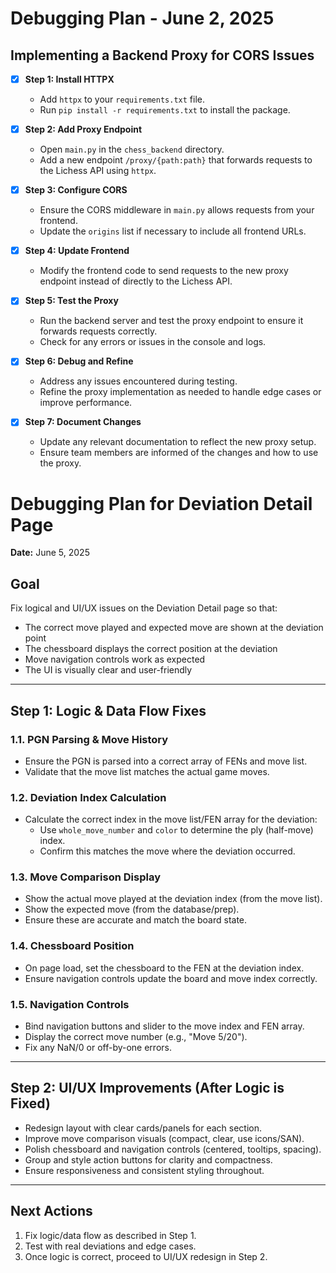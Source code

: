 # Debugging Plan - June 2, 2025

## Implementing a Backend Proxy for CORS Issues

- [x] **Step 1: Install HTTPX**
  - Add `httpx` to your `requirements.txt` file.
  - Run `pip install -r requirements.txt` to install the package.

- [x] **Step 2: Add Proxy Endpoint**
  - Open `main.py` in the `chess_backend` directory.
  - Add a new endpoint `/proxy/{path:path}` that forwards requests to the Lichess API using `httpx`.

- [x] **Step 3: Configure CORS**
  - Ensure the CORS middleware in `main.py` allows requests from your frontend.
  - Update the `origins` list if necessary to include all frontend URLs.

- [x] **Step 4: Update Frontend**
  - Modify the frontend code to send requests to the new proxy endpoint instead of directly to the Lichess API.

- [x] **Step 5: Test the Proxy**
  - Run the backend server and test the proxy endpoint to ensure it forwards requests correctly.
  - Check for any errors or issues in the console and logs.

- [x] **Step 6: Debug and Refine**
  - Address any issues encountered during testing.
  - Refine the proxy implementation as needed to handle edge cases or improve performance.

- [x] **Step 7: Document Changes**
  - Update any relevant documentation to reflect the new proxy setup.
  - Ensure team members are informed of the changes and how to use the proxy.

# Debugging Plan for Deviation Detail Page

**Date:** June 5, 2025

## Goal
Fix logical and UI/UX issues on the Deviation Detail page so that:
- The correct move played and expected move are shown at the deviation point
- The chessboard displays the correct position at the deviation
- Move navigation controls work as expected
- The UI is visually clear and user-friendly

---

## Step 1: Logic & Data Flow Fixes

### 1.1. PGN Parsing & Move History
- Ensure the PGN is parsed into a correct array of FENs and move list.
- Validate that the move list matches the actual game moves.

### 1.2. Deviation Index Calculation
- Calculate the correct index in the move list/FEN array for the deviation:
  - Use `whole_move_number` and `color` to determine the ply (half-move) index.
  - Confirm this matches the move where the deviation occurred.

### 1.3. Move Comparison Display
- Show the actual move played at the deviation index (from the move list).
- Show the expected move (from the database/prep).
- Ensure these are accurate and match the board state.

### 1.4. Chessboard Position
- On page load, set the chessboard to the FEN at the deviation index.
- Ensure navigation controls update the board and move index correctly.

### 1.5. Navigation Controls
- Bind navigation buttons and slider to the move index and FEN array.
- Display the correct move number (e.g., "Move 5/20").
- Fix any NaN/0 or off-by-one errors.

---

## Step 2: UI/UX Improvements (After Logic is Fixed)
- Redesign layout with clear cards/panels for each section.
- Improve move comparison visuals (compact, clear, use icons/SAN).
- Polish chessboard and navigation controls (centered, tooltips, spacing).
- Group and style action buttons for clarity and compactness.
- Ensure responsiveness and consistent styling throughout.

---

## Next Actions
1. Fix logic/data flow as described in Step 1.
2. Test with real deviations and edge cases.
3. Once logic is correct, proceed to UI/UX redesign in Step 2. 